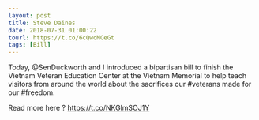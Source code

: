 ```yaml
---
layout: post
title: Steve Daines
date: 2018-07-31 01:00:22
tourl: https://t.co/6cQwcMCeGt
tags: [Bill]
---
```

Today, @SenDuckworth and I introduced a bipartisan bill to finish the Vietnam Veteran Education Center at the Vietnam Memorial to help teach visitors from around the world about the sacrifices our #veterans made for our #freedom. 

Read more here ? https://t.co/NKGlmSOJ1Y